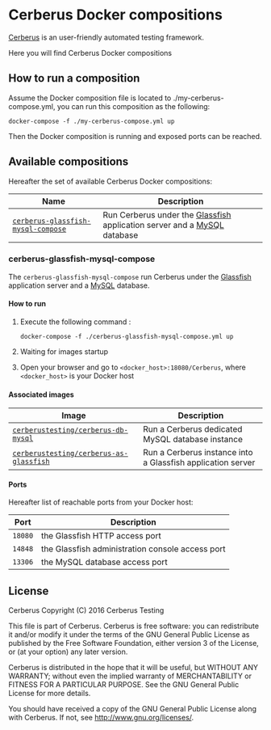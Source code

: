 # Cerberus Docker compositions

[Cerberus](http://www.cerberus-testing.org/) is an user-friendly automated testing framework.

Here you will find Cerberus Docker compositions

## How to run a composition

Assume the Docker composition file is located to ./my-cerberus-compose.yml, you can run this composition as the following:

    docker-compose -f ./my-cerberus-compose.yml up

Then the Docker composition is running and exposed ports can be reached.

## Available compositions

Hereafter the set of available Cerberus Docker compositions:

Name                                                                        | Description
----------------------------------------------------------------------------|----------------------------------------------------------------------------------------------------------------------------------
[`cerberus-glassfish-mysql-compose`](#cerberus-glassfish-mysql-compose)     | Run Cerberus under the [Glassfish](https://glassfish.java.net/) application server and a [MySQL](https://www.mysql.com/) database

### cerberus-glassfish-mysql-compose

The `cerberus-glassfish-mysql-compose` run Cerberus under the [Glassfish](https://glassfish.java.net/) application server and a [MySQL](https://www.mysql.com/) database.

#### How to run

 1. Execute the following command :

    `docker-compose -f ./cerberus-glassfish-mysql-compose.yml up`

 2. Waiting for images startup

 3. Open your browser and go to `<docker_host>:18080/Cerberus`, where `<docker_host>` is your Docker host

#### Associated images

Image                                                                                                                                       | Description
--------------------------------------------------------------------------------------------------------------------------------------------|-------------------------------------------------------------------------------------------------------------------------------
[`cerberustesting/cerberus-db-mysql`](https://github.com/cerberustesting/cerberus-docker/tree/master/images/cerberus-db-mysql)              | Run a Cerberus dedicated MySQL database instance
[`cerberustesting/cerberus-as-glassfish`](https://github.com/cerberustesting/cerberus-docker/tree/master/images/cerberus-as-glassfish)      | Run a Cerberus instance into a Glassfish application server

#### Ports

Hereafter list of reachable ports from your Docker host:

Port             | Description
-----------------|---------------------------------------------------------------------------------
`18080`          | the Glassfish HTTP access port
`14848`          | the Glassfish administration console access port
`13306`          | the MySQL database access port

## License

Cerberus Copyright (C) 2016 Cerberus Testing

This file is part of Cerberus.
Cerberus is free software: you can redistribute it and/or modify
it under the terms of the GNU General Public License as published by
the Free Software Foundation, either version 3 of the License, or
(at your option) any later version.

Cerberus is distributed in the hope that it will be useful,
but WITHOUT ANY WARRANTY; without even the implied warranty of
MERCHANTABILITY or FITNESS FOR A PARTICULAR PURPOSE.  See the
GNU General Public License for more details.

You should have received a copy of the GNU General Public License
along with Cerberus.  If not, see <http://www.gnu.org/licenses/>.